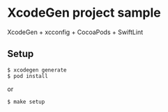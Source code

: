 # XcodeGen project sample

XcodeGen + xcconfig + CocoaPods + SwiftLint

## Setup

```
$ xcodegen generate
$ pod install
```

or

```
$ make setup
```
